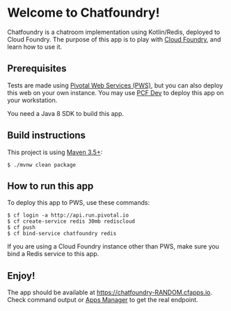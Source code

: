 # Welcome to Chatfoundry!

Chatfoundry is a chatroom implementation using Kotlin/Redis, deployed to Cloud Foundry.
The purpose of this app is to play with [Cloud Foundry](https://www.cloudfoundry.org), and learn how to use it.

## Prerequisites

Tests are made using [Pivotal Web Services (PWS)](https://run.pivotal.io),
but you can also deploy this web on your own instance.
You may use [PCF Dev](https://pivotal.io/fr/pcf-dev) to deploy this app on your workstation.

You need a Java 8 SDK to build this app.

## Build instructions

This project is using [Maven 3.5+](http://maven.apache.org):

    $ ./mvnw clean package

## How to run this app

To deploy this app to PWS, use these commands:

    $ cf login -a http://api.run.pivotal.io
    $ cf create-service redis 30mb rediscloud
    $ cf push
    $ cf bind-service chatfoundry redis

If you are using a Cloud Foundry instance other than PWS, make sure you bind
a Redis service to this app.

## Enjoy!

The app should be available at https://chatfoundry-RANDOM.cfapps.io.
Check command output or [Apps Manager](https://console.run.pivotal.io) to get the real endpoint.
